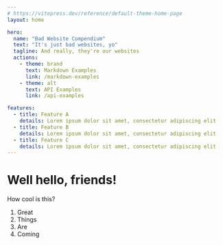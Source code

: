 ```yaml
---
# https://vitepress.dev/reference/default-theme-home-page
layout: home

hero:
  name: "Bad Website Compendium"
  text: "It's just bad websites, yo"
  tagline: And really, they're our websites
  actions:
    - theme: brand
      text: Markdown Examples
      link: /markdown-examples
    - theme: alt
      text: API Examples
      link: /api-examples

features:
  - title: Feature A
    details: Lorem ipsum dolor sit amet, consectetur adipiscing elit
  - title: Feature B
    details: Lorem ipsum dolor sit amet, consectetur adipiscing elit
  - title: Feature C
    details: Lorem ipsum dolor sit amet, consectetur adipiscing elit
---
```


# Well hello, friends!

How cool is this?

1. Great
2. Things
3. Are
4. Coming